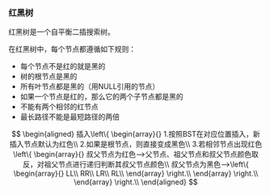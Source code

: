 ### 红黑树

红黑树是一个自平衡二插搜索树。

在红黑树中，每个节点都遵循如下规则：

* 每个节点不是红的就是黑的
* 树的根节点是黑的
* 所有叶节点都是黑的（用NULL引用的节点）
* 如果一个节点是红的，那么它的两个子节点都是黑的
* 不能有两个相邻的红节点
* 最长路径不能是最短路径的两倍

$$
\begin{aligned}
插入\left\{ 
\begin{array}{}
1.按照BST在对应位置插入，新插入节点默认为红色\\
2.如果是根节点，则直接变成黑色\\
3.若相邻节点出现红色\left\{ 
\begin{array}{}
叔父节点为红色⟶父节点、祖父节点和叔父节点颜色取反，对祖父节点进行递归判断其叔父节点颜色\\
叔父节点为黑色⟶\left\{ 
\begin{array}{}
LL\\
RR\\
LR\\
RL\\
\end{array}
\right.\\
\end{array}
\right.\\
\end{array}
\right.\\
\end{aligned}
$$

